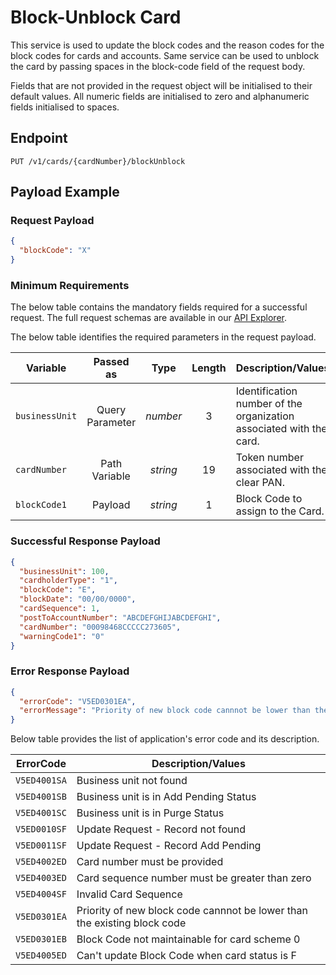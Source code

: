 # Block-Unblock Card

This service is used to update the block codes and the reason codes for the block codes for cards and accounts. Same service can be used to unblock the card by passing spaces in the block-code field of the request body.

Fields that are not provided in the request object will be initialised to their default values. All numeric fields are initialised to zero and alphanumeric fields initialised to spaces.

## Endpoint

`PUT /v1/cards/{cardNumber}/blockUnblock`

## Payload Example

### Request Payload

```json
{
  "blockCode": "X"
}
```

### Minimum Requirements

The below table contains the mandatory fields required for a successful request. The full request schemas are available in our [API Explorer](../api/?type=put&path=/v1/cards/{cardNumber}/blockUnblock).

The below table identifies the required parameters in the request payload.

| Variable | Passed as | Type | Length | Description/Values |
| -------- | :-------: | :--: | :------------: | ------------------ |
| `businessUnit` | Query Parameter | *number* | 3 | Identification number of the organization associated with the card. |
| `cardNumber` | Path Variable | *string* | 19 | Token number associated with the clear PAN. | 
| `blockCode1` | Payload | *string* | 1 | Block Code to assign to the Card. |

### Successful Response Payload

```json
{
  "businessUnit": 100,
  "cardholderType": "1",
  "blockCode": "E",
  "blockDate": "00/00/0000",
  "cardSequence": 1,
  "postToAccountNumber": "ABCDEFGHIJABCDEFGHI",
  "cardNumber": "00098468CCCCC273605",
  "warningCode1": "0"
}
```

### Error Response Payload

```json
{
  "errorCode": "V5ED0301EA",
  "errorMessage": "Priority of new block code cannnot be lower than the existing block code"  
}
```

Below table provides the list of application's error code and its description.

| ErrorCode |  Description/Values |
| --------  | ------------------ |
| `V5ED4001SA` | Business unit not found |
| `V5ED4001SB` | Business unit is in Add Pending Status |
| `V5ED4001SC` | Business unit is in Purge Status |
| `V5ED0010SF` | Update Request - Record not found |
| `V5ED0011SF` | Update Request - Record Add Pending |
| `V5ED4002ED` | Card number must be provided |
| `V5ED4003ED` | Card sequence number must be greater than zero |
| `V5ED4004SF` | Invalid Card Sequence |
| `V5ED0301EA` | Priority of new block code cannnot be lower than the existing block code |
| `V5ED0301EB` | Block Code not maintainable for card scheme 0 |
| `V5ED4005ED` | Can't update Block Code when card status is F |  

